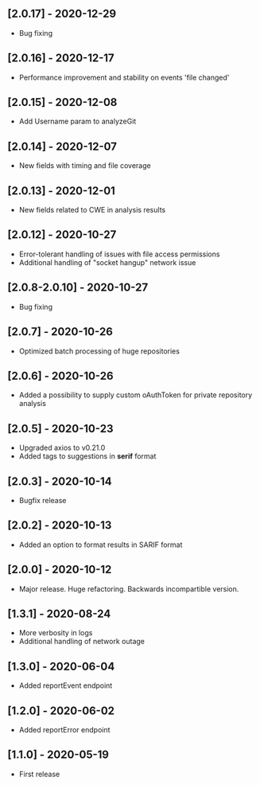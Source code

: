 ## [2.0.17] - 2020-12-29
- Bug fixing

## [2.0.16] - 2020-12-17
- Performance improvement and stability on events 'file changed'

## [2.0.15] - 2020-12-08
- Add Username param to analyzeGit

## [2.0.14] - 2020-12-07
- New fields with timing and file coverage

## [2.0.13] - 2020-12-01
- New fields related to CWE in analysis results

## [2.0.12] - 2020-10-27
- Error-tolerant handling of issues with file access permissions
- Additional handling of "socket hangup" network issue

## [2.0.8-2.0.10] - 2020-10-27
- Bug fixing

## [2.0.7] - 2020-10-26
- Optimized batch processing of huge repositories

## [2.0.6] - 2020-10-26
- Added a possibility to supply custom oAuthToken for private repository analysis

## [2.0.5] - 2020-10-23
- Upgraded axios to v0.21.0
- Added tags to suggestions in __serif__ format

## [2.0.3] - 2020-10-14
- Bugfix release

## [2.0.2] - 2020-10-13
- Added an option to format results in SARIF format

## [2.0.0] - 2020-10-12
- Major release. Huge refactoring. Backwards incompartible version.

## [1.3.1] - 2020-08-24
- More verbosity in logs
- Additional handling of network outage

## [1.3.0] - 2020-06-04
- Added reportEvent endpoint

## [1.2.0] - 2020-06-02
- Added reportError endpoint

## [1.1.0] - 2020-05-19
- First release
